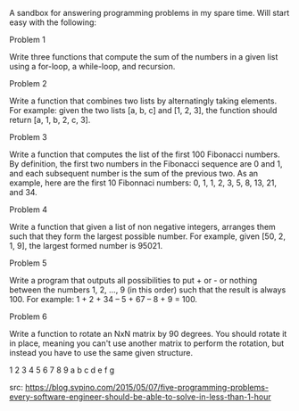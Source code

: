 A sandbox for answering programming problems in my spare time. Will start easy with the following: 

Problem 1

Write three functions that compute the sum of the numbers in a given list using a for-loop, a while-loop, and recursion.

Problem 2

Write a function that combines two lists by alternatingly taking elements. For example: given the two lists [a, b, c] and [1, 2, 3], the function should return [a, 1, b, 2, c, 3].

Problem 3

Write a function that computes the list of the first 100 Fibonacci numbers. By definition, the first two numbers in the Fibonacci sequence are 0 and 1, and each subsequent number is the sum of the previous two. As an example, here are the first 10 Fibonnaci numbers: 0, 1, 1, 2, 3, 5, 8, 13, 21, and 34.

Problem 4

Write a function that given a list of non negative integers, arranges them such that they form the largest possible number. For example, given [50, 2, 1, 9], the largest formed number is 95021.

Problem 5

Write a program that outputs all possibilities to put + or - or nothing between the numbers 1, 2, ..., 9 (in this order) such that the result is always 100. For example: 1 + 2 + 34 – 5 + 67 – 8 + 9 = 100.

Problem 6

Write a function to rotate an NxN matrix by 90 degrees. You should rotate it in place, meaning you can't use another matrix to perform the rotation, but instead you have to use the same given structure.

1 2 3 4
5 6 7 8
9 a b c 
d e f g

src: https://blog.svpino.com/2015/05/07/five-programming-problems-every-software-engineer-should-be-able-to-solve-in-less-than-1-hour